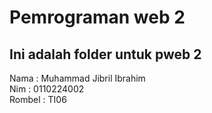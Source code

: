 <h1>Pemrograman web 2</h1>
<h2>Ini adalah folder untuk pweb 2</h2>

Nama : Muhammad Jibril Ibrahim <br>
Nim : 0110224002 <br>
Rombel : TI06 <br>